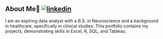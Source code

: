 
##  About Me👋 [![linkedin](https://img.shields.io/badge/linkedin-0A66C2?style=for-the-badge&logo=linkedin&logoColor=white)](https://www.linkedin.com/in/pathompon/)
I am an aspiring data analyst with a B.S. in Neuroscience and a background in healthcare, specifically in clinical studies. This portfolio contains my projects, demonstrating skills in Excel, R, SQL, and Tableau.


